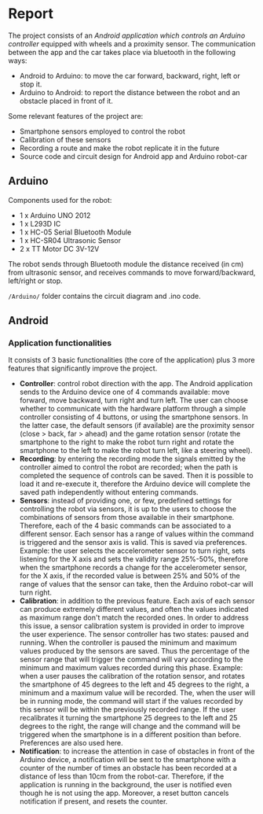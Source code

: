 # Report
The project consists of an *Android application which controls an Arduino controller* equipped with wheels and a proximity sensor. The communication between the app and the car takes place via bluetooth in the following ways:
- Android to Arduino: to move the car forward, backward, right, left or stop it.
- Arduino to Android: to report the distance between the robot and an obstacle placed in front of it.

Some relevant features of the project are:
- Smartphone sensors employed to control the robot
- Calibration of these sensors
- Recording a route and make the robot replicate it in the future
- Source code and circuit design for Android app and Arduino robot-car

## Arduino
Components used for the robot:
- 1 x Arduino UNO 2012
- 1 x L293D IC
- 1 x HC-05 Serial Bluetooth Module
- 1 x HC-SR04 Ultrasonic Sensor
- 2 x TT Motor DC 3V-12V

The robot sends through Bluetooth module the distance received (in cm) from ultrasonic sensor, and receives commands to move forward/backward, left/right or stop.

```/Arduino/``` folder contains the circuit diagram and .ino code.

## Android
### Application functionalities
It consists of 3 basic functionalities (the core of the application) plus 3 more features that significantly improve the project.
- **Controller**: control robot direction with the app. The Android application sends to the Arduino device one of 4 commands available: move forward, move backward, turn right and turn left. The user can choose whether to communicate with the hardware platform through a simple controller consisting of 4 buttons, or using the smartphone sensors. In the latter case, the default sensors (if available) are the proximity sensor (close > back, far > ahead) and the game rotation sensor (rotate the smartphone to the right to make the robot turn right and rotate the smartphone to the left to make the robot turn left, like a steering wheel).
- **Recording**: by entering the recording mode the signals emitted by the controller aimed to control the robot are recorded; when the path is completed the sequence of controls can be saved. Then it is possible to load it and re-execute it, therefore the Arduino device will complete the saved path independently without entering commands.
- **Sensors**: instead of providing one, or few, predefined settings for controlling the robot via sensors, it is up to the users to choose the combinations of sensors from those available in their smartphone. Therefore, each of the 4 basic commands can be associated to a different sensor. Each sensor has a range of values within the command is triggered and the sensor axis is valid. This is saved via preferences. Example: the user selects the accelerometer sensor to turn right, sets listening for the X axis and sets the validity range 25%-50%, therefore when the smartphone records a change for the accelerometer sensor, for the X axis, if the recorded value is between 25% and 50% of the range of values that the sensor can take, then the Arduino robot-car will turn right.
- **Calibration**: in addition to the previous feature. Each axis of each sensor can produce extremely different values, and often the values indicated as maximum range don't match the recorded ones. In order to address this issue, a sensor calibration system is provided in order to improve the user experience. The sensor controller has two states: paused and running. When the controller is paused the minimum and maximum values produced by the sensors are saved. Thus the percentage of the sensor range that will trigger the command will vary according to the minimum and maximum values recorded during this phase. Example: when a user pauses the calibration of the rotation sensor, and rotates the smartphone of 45 degrees to the left and 45 degrees to the right, a minimum and a maximum value will be recorded. The, when the user will be in running mode, the command will start if the values recorded by this sensor will be within the previously recorded range. If the user recalibrates it turning the smartphone 25 degrees to the left and 25 degrees to the right, the range will change and the command will be triggered when the smartphone is in a different position than before. Preferences are also used here.
- **Notification**: to increase the attention in case of obstacles in front of the Arduino device, a notification will be sent to the smartphone with a counter of the number of times an obstacle has been recorded at a distance of less than 10cm from the robot-car. Therefore, if the application is running in the background, the user is notified even though he is not using the app. Moreover, a reset button cancels notification if present, and resets the counter.
